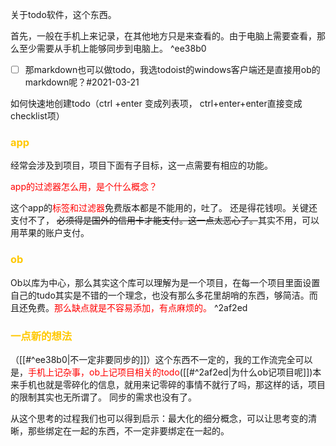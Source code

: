 
关于todo软件，这个东西。

首先，一般在手机上来记录，在其他地方只是来查看的。由于电脑上需要查看，那么至少需要从手机上能够同步到电脑上。 ^ee38b0

- [ ] 那markdown也可以做todo，我选todoist的windows客户端还是直接用ob的markdown呢？#2021-03-21

如何快速地创建todo（ctrl +enter 变成列表项， ctrl+enter+enter直接变成checklist项）
### <span style="font-family:default; font-size:default; color:#ffc800">app</span>
经常会涉及到项目，项目下面有子目标，这一点需要有相应的功能。





<font color = 'red'> app的过滤器怎么用，是个什么概念？</font>


这个app的<span style="font-family:default; font-size:default; color:red">标签和过滤器</span>免费版本都是不能用的，吐了。 还是得花钱呗。关键还支付不了， ~~必须得是国外的信用卡才能支付。这一点太恶心了。~~其实不用，可以用苹果的账户支付。
### <span style="font-family:default; font-size:default; color:#ffc800">ob</span>
Ob以库为中心，那么其实这个库可以理解为是一个项目，在每一个项目里面设置自己的tudo其实是不错的一个理念，也没有那么多花里胡哨的东西，够简洁。而且还免费。<span style="font-family:default; font-size:default; color:red">那么缺点就是不容易添加，有点麻烦的。</span> ^2af2ed


### <span style="font-family:default; font-size:default; color:#ffc800">一点新的想法</span>
（[[#^ee38b0|不一定非要同步的]]）这个东西不一定的，我的工作流完全可以是，<span style="font-family:default; font-size:default; color:red">手机上记杂事，ob上记项目相关的todo</span>([[#^2af2ed|为什么ob记项目呢]])本来手机也就是零碎化的信息，就用来记零碎的事情不就行了吗，那这样的话，项目的限制其实也无所谓了。 同步的需求也没有了。


从这个思考的过程我们也可以得到启示：最大化的细分概念，可以让思考变的清晰，那些绑定在一起的东西，不一定非要绑定在一起的。

